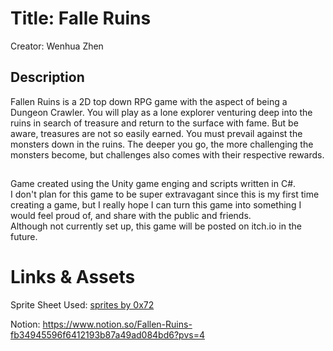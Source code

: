 # Title: Falle Ruins
Creator: Wenhua Zhen


## Description
Fallen Ruins is a 2D top down RPG game with the aspect of being a Dungeon Crawler. You will play as a lone explorer venturing deep into the ruins in search of treasure and return to the surface with fame. But be aware, treasures are not so easily earned. You must prevail against the monsters down in the ruins. The deeper you go, the more challenging the monsters become, but challenges also comes with their respective rewards. 

##
Game created using the Unity game enging and scripts written in C#.  
I don't plan for this game to be super extravagant since this is my first time creating a game, but I really hope I can turn this game into something I would feel proud of, and share with the public and friends.   
Although not currently set up, this game will be posted on itch.io in the future.

# Links & Assets 
Sprite Sheet Used: [sprites by 0x72](https://0x72.itch.io/dungeontileset-ii)

Notion: https://www.notion.so/Fallen-Ruins-fb34945596f6412193b87a49ad084bd6?pvs=4
